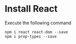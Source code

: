 # Install React

Execute the following command
```
npm i react react-dom --save
npm i prop-types --save
```
